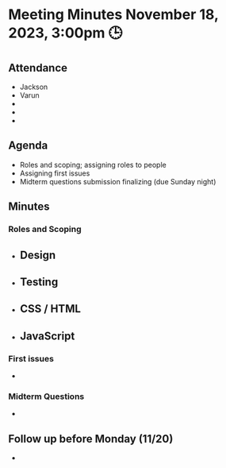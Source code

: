 # Meeting Minutes November 18, 2023, 3:00pm 🕒

## Attendance
- Jackson
- Varun
- 
- 
- 

## Agenda
- Roles and scoping; assigning roles to people 
- Assigning first issues
- Midterm questions submission finalizing (due Sunday night)

## Minutes

### Roles and Scoping

- Design
  - 
- Testing
  - 
- CSS / HTML
  - 
- JavaScript
  - 

### First issues
- 

### Midterm Questions
- 

## Follow up before Monday (11/20)
- 
